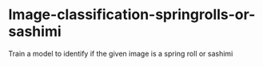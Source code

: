 # Image-classification-springrolls-or-sashimi
Train a model to identify if the given image is a spring roll or sashimi
